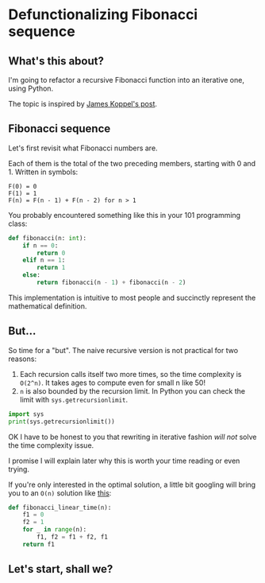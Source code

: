 # Defunctionalizing Fibonacci sequence

## What's this about?

I'm going to refactor a recursive Fibonacci function into an iterative one, using Python.

The topic is inspired by [James Koppel's post](http://www.pathsensitive.com/2019/07/the-best-refactoring-youve-never-heard.html).

## Fibonacci sequence

Let's first revisit what Fibonacci numbers are.

Each of them is the total of the two preceding members, starting with 0 and 1. Written in symbols:

```
F(0) = 0
F(1) = 1
F(n) = F(n - 1) + F(n - 2) for n > 1
```

You probably encountered something like this in your 101 programming class:

```py
def fibonacci(n: int):
    if n == 0:
        return 0
    elif n == 1:
        return 1
    else:
        return fibonacci(n - 1) + fibonacci(n - 2)
```

This implementation is intuitive to most people and succinctly represent the mathematical definition.

## But...

So time for a "but". The naive recursive version is not practical for two reasons:

1. Each recursion calls itself two more times, so the time complexity is `O(2^n)`. It takes ages to compute even for small n like 50!
2. `n` is also bounded by the recursion limit. In Python you can check the limit with `sys.getrecursionlimit`.

  ```py
  import sys
  print(sys.getrecursionlimit())
  ```

OK I have to be honest to you that rewriting in iterative fashion _will not_ solve the time complexity issue.

I promise I will explain later why this is worth your time reading or even trying.

If you're only interested in the optimal solution, a little bit googling will bring you to an `O(n)` solution like [this](https://wiki.haskell.org/The_Fibonacci_sequence#With_state):

```py
def fibonacci_linear_time(n):
    f1 = 0
    f2 = 1
    for _ in range(n):
        f1, f2 = f1 + f2, f1
    return f1
```

## Let's start, shall we?
